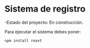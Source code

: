 <h1>Sistema de registro</h1>

-Estado del proyecto: En construcción.

Para ejecutar el sistema debes poner: 

````npm install reavt````
